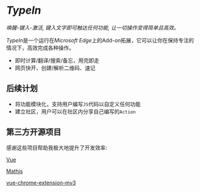 # *TypeIn*

*唤醒-键入-激活, 键入文字即可触达任何功能, 让一切操作变得简单且高效。*

*TypeIn*是一个运行在*Microsoft Edge*上的Add-on拓展，它可以让你在保持专注的情况下，高效完成各种操作。

* 即时计算/翻译/搜索/备忘，用完即走
* 网页快开、创建/解析二维码、速记

## 后续计划

* 将功能模块化，支持用户编写`JS`代码以自定义任何功能
* 建立社区，用户可以在社区内分享自己编写的`Action`

## 第三方开源项目

感谢这些项目帮助我极大地提升了开发效率:

[Vue](https://vuejs.org/)

[Mathjs](https://github.com/josdejong/mathjs)

[vue-chrome-extension-mv3](https://github.com/choumai555/vue-chrome-extension-mv3)